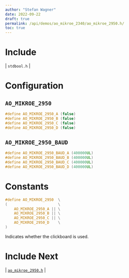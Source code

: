 ```yaml
---
author: "Stefan Wagner"
date: 2022-09-22
draft: true
permalink: /api/demos/ao_mikroe_2340/ao_mikroe_2950.h/
toc: true
---
```


# Include

| `stdbool.h` |

# Configuration

## `AO_MIKROE_2950`

```c
#define AO_MIKROE_2950_A (false)
#define AO_MIKROE_2950_B (false)
#define AO_MIKROE_2950_C (false)
#define AO_MIKROE_2950_D (false)
```

## `AO_MIKROE_2950_BAUD`

```c
#define AO_MIKROE_2950_BAUD_A (400000UL)
#define AO_MIKROE_2950_BAUD_B (400000UL)
#define AO_MIKROE_2950_BAUD_C (400000UL)
#define AO_MIKROE_2950_BAUD_D (400000UL)
```

# Constants

```c
#define AO_MIKROE_2950  \
(                       \
    AO_MIKROE_2950_A || \
    AO_MIKROE_2950_B || \
    AO_MIKROE_2950_C || \
    AO_MIKROE_2950_D    \
)
```

Indicates whether the clickboard is used.

# Include Next

| [`ao_mikroe_2950.h`](../ao_mikroe/ao_mikroe_2950.h.md) |
